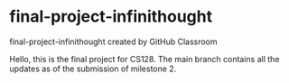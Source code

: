 # final-project-infinithought
final-project-infinithought created by GitHub Classroom

Hello, this is the final project for CS128.
The main branch contains all the updates as of the submission of milestone 2.
